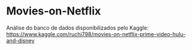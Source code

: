 # Movies-on-Netflix
Análise do banco de dados disponibilizados pelo Kaggle: https://www.kaggle.com/ruchi798/movies-on-netflix-prime-video-hulu-and-disney
